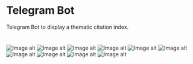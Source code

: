 # Telegram Bot
Telegram Bot to display a thematic citation index.
#
![Image alt](https://github.com/anton2030t/telegramBot/raw/master/1.png)
![Image alt](https://github.com/anton2030t/telegramBot/raw/master/2.png)
![Image alt](https://github.com/anton2030t/telegramBot/raw/master/3.png)
![Image alt](https://github.com/anton2030t/telegramBot/raw/master/4.png)
![Image alt](https://github.com/anton2030t/telegramBot/raw/master/5.png)
![Image alt](https://github.com/anton2030t/telegramBot/raw/master/01.png)
![Image alt](https://github.com/anton2030t/telegramBot/raw/master/02.png)
![Image alt](https://github.com/anton2030t/telegramBot/raw/master/03.png)
![Image alt](https://github.com/anton2030t/telegramBot/raw/master/04.png)
![Image alt](https://github.com/anton2030t/telegramBot/raw/master/05.png)

